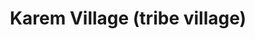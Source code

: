 ---
title: Karem Village (tribe village)
category: blog
lat: 18.6243
lng: 98.65563
image: https://s3-us-west-2.amazonaws.com/travels2013/2014-01-11 00:28:48 PST.jpg
observation: 20140111002848PST
---